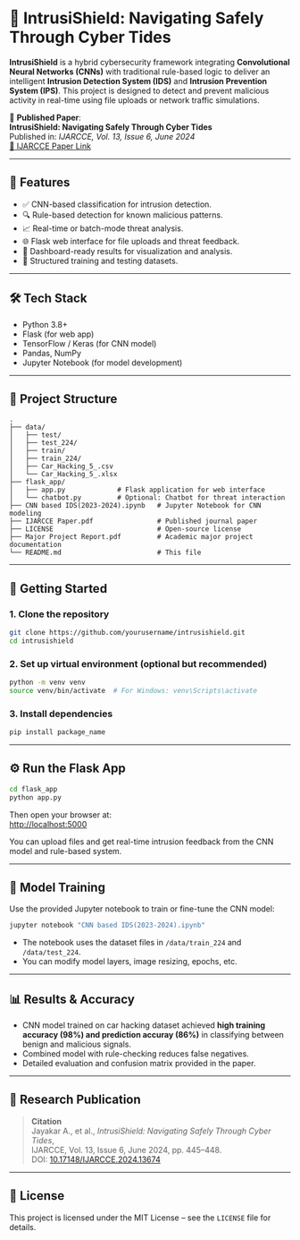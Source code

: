 # 🚨 IntrusiShield:  Navigating Safely Through  Cyber Tides 
**IntrusiShield** is a hybrid cybersecurity framework integrating **Convolutional Neural Networks (CNNs)** with traditional rule-based logic to deliver an intelligent **Intrusion Detection System (IDS)** and **Intrusion Prevention System (IPS)**. This project is designed to detect and prevent malicious activity in real-time using file uploads or network traffic simulations.

📄 **Published Paper**:  
**IntrusiShield: Navigating Safely Through Cyber Tides**  
Published in: *IJARCCE, Vol. 13, Issue 6, June 2024*  
[🔗 IJARCCE Paper Link](https://ijarcce.com/wp-content/uploads/2024/07/IJARCCE.2024.13674.pdf)

---

## 🧠 Features

- ✅ CNN-based classification for intrusion detection.
- 🔍 Rule-based detection for known malicious patterns.
- 📈 Real-time or batch-mode threat analysis.
- 🌐 Flask web interface for file uploads and threat feedback.
- 🧾 Dashboard-ready results for visualization and analysis.
- 📁 Structured training and testing datasets.

---

## 🛠️ Tech Stack

- Python 3.8+
- Flask (for web app)
- TensorFlow / Keras (for CNN model)
- Pandas, NumPy
- Jupyter Notebook (for model development)

---

## 📂 Project Structure

```
.
├── data/
│   ├── test/
│   ├── test_224/
│   ├── train/
│   ├── train_224/
│   ├── Car_Hacking_5_.csv
│   └── Car_Hacking_5_.xlsx
├── flask_app/
│   ├── app.py             # Flask application for web interface
│   └── chatbot.py         # Optional: Chatbot for threat interaction
├── CNN based IDS(2023-2024).ipynb   # Jupyter Notebook for CNN modeling
├── IJARCCE Paper.pdf                # Published journal paper
├── LICENSE                          # Open-source license
├── Major Project Report.pdf         # Academic major project documentation
└── README.md                        # This file
```

---

## 🚀 Getting Started

### 1. Clone the repository

```bash
git clone https://github.com/yourusername/intrusishield.git
cd intrusishield
```

### 2. Set up virtual environment (optional but recommended)

```bash
python -m venv venv
source venv/bin/activate  # For Windows: venv\Scripts\activate
```

### 3. Install dependencies

```bash
pip install package_name
```

---

## ⚙️ Run the Flask App

```bash
cd flask_app
python app.py
```

Then open your browser at:  
[http://localhost:5000](http://localhost:5000)

You can upload files and get real-time intrusion feedback from the CNN model and rule-based system.

---

## 🧪 Model Training

Use the provided Jupyter notebook to train or fine-tune the CNN model:

```bash
jupyter notebook "CNN based IDS(2023-2024).ipynb"
```

- The notebook uses the dataset files in `/data/train_224` and `/data/test_224`.
- You can modify model layers, image resizing, epochs, etc.

---

## 📊 Results & Accuracy

- CNN model trained on car hacking dataset achieved **high training accuracy (98%) and prediction accuray (86%)** in classifying between benign and malicious signals.
- Combined model with rule-checking reduces false negatives.
- Detailed evaluation and confusion matrix provided in the paper.

---

## 📜 Research Publication

> **Citation**  
Jayakar A., et al., *IntrusiShield: Navigating Safely Through Cyber Tides*,  
IJARCCE, Vol. 13, Issue 6, June 2024, pp. 445–448.  
DOI: [10.17148/IJARCCE.2024.13674](https://doi.org/10.17148/IJARCCE.2024.13674)

---

## 🧾 License

This project is licensed under the MIT License – see the `LICENSE` file for details.

